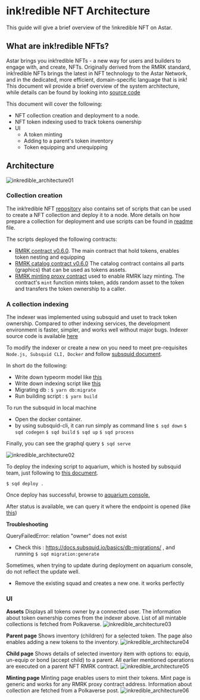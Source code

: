 # ink!redible NFT Architecture  

This guide will give a brief overview of the !inkredible NFT on Astar.

## What are ink!redible NFTs?

Astar brings you ink!redible NFTs - a new way for users and builders to engage with, and create, NFTs. Originally derived from the RMRK standard, ink!redible NFTs brings the latest in NFT technology to the Astar Network, and in the dedicated, more efficient, domain-specific language that is ink!
This document wil provide a brief overview of the system architecture, while details can be found by looking into [source code](https://github.com/AstarNetwork/ink-redible-nft)

This document will cover the following:
- NFT collection creation and deployment to a node.
- NFT token indexing used to track tokens ownership
- UI
  - A token minting
  - Adding to a parent's token inventory
  - Token equipping and unequipping

## Architecture
![inkredible_architecture01](img/inkredible_architecture01.png)

### Collection creation

The ink!redible NFT [repository](https://github.com/AstarNetwork/ink-redible-nft) also contains set of scripts that can be used to create a NFT collection and deploy it to a node. More details on how prepare a collection for deployment and use scripts can be found in [readme](https://github.com/AstarNetwork/ink-redible-nft/blob/main/scripts/README.md) file.

The scripts deployed the following contracts:

- [RMRK contract v0.6.0](https://github.com/rmrk-team/rmrk-ink/tree/main/examples/equippable-lazy). The main contract that hold tokens, enables token nesting and equipping
- [RMRK catalog contract v0.6.0](https://github.com/rmrk-team/rmrk-ink/tree/main/examples/catalog) The catalog contract contains all parts (graphics) that can be used as tokens assets.
- [RMRK minting proxy contract](https://github.com/swanky-dapps/rmrk-lazy-mint) used to enable RMRK lazy minting. The contract's `mint` function mints token, adds random asset to the token and transfers the token ownership to a caller.

### A collection indexing
The indexer was implemented using subsquid and uset to track token ownership. Compared to other indexing services, the development environment is faster, simpler, and works well without major bugs. Indexer source code is available [here](https://github.com/sirius651/sqd-nft-viewer)

To modify the indexer or create a new on you need to meet pre-requisites `Node.js, Subsquid CLI, Docker` and follow [subsquid document](https://docs.subsquid.io/quickstart/quickstart-substrate/).

In short do the following:
- Write down typeorm model like [this](https://github.com/sirius651/sqd-nft-viewer/tree/main/src/model/generated)
- Write down indexing script like [this](https://github.com/sirius651/sqd-nft-viewer/blob/main/src/processor.ts)
- Migrating db : `$ yarn db:migrate`
- Run building script : `$ yarn build`

To run the subsquid in local machine

- Open the docker container.
- by using subsquid-cli, it can run simply as command line
    `$ sqd down`
    `$ sqd codegen`
    `$ sqd build`
    `$ sqd up`
    `$ sqd process`

Finally, you can see the graphql query `$ sqd serve`

![inkredible_architecture02](img/inkredible_architecture02.png)

To deploy the indexing script to aquarium, which is hosted by subsquid team, just following to [this document](https://docs.subsquid.io/deploy-squid/quickstart/).

`$ sqd deploy .`

Once deploy has successful, browse to [aquarium console.](https://app.subsquid.io/) 

After status is available, we can query it where the endpoint is opened (like [this](https://squid.subsquid.io/sqd-nft-viewer/v/v1/graphql))

**Troubleshooting**

QueryFailedError: relation "owner" does not exist 

- Check this : https://docs.subsquid.io/basics/db-migrations/ , and running `$ sqd migration:generate`

Sometimes, when trying to update during deployment on aquarium console, do not reflect the update well. 

- Remove the existing squad and creates a new one. it works perfectly

### UI
**Assets**
Displays all tokens owner by a connected user. The information about token ownership comes from the indexer above. List of all mintable collections is fetched from Polkaverse.
![inkredible_architecture03](img/inkredible_architecture03.png)

**Parent page**
Shows inventory (children) for a selected token. The page also enables adding a new tokens to the inventory.
![inkredible_architecture04](img/inkredible_architecture04.png)

**Child page**
Shows details of selected inventory item with options to: equip, un-equip or bond (accept child) to a parent. All earlier mentioned operations are executed on a parent NFT RMRK contract.
![inkredible_architecture05](img/inkredible_architecture05.png)

**Minting page**
Minting page enables users to mint their tokens. Mint page is generic and works for any RMRK proxy contract address. Information about collection are fetched from a Polkaverse post.
![inkredible_architecture06](img/inkredible_architecture06.png)
